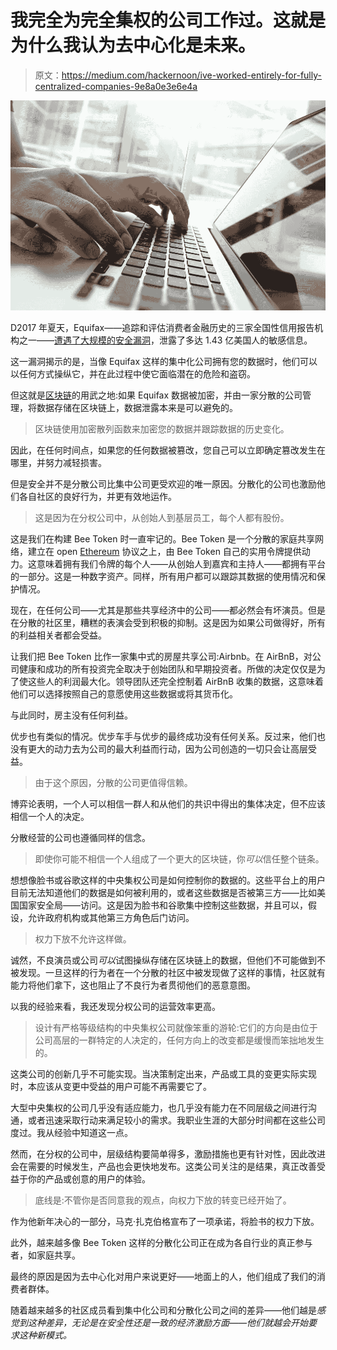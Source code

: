 # 我完全为完全集权的公司工作过。这就是为什么我认为去中心化是未来。

> 原文：<https://medium.com/hackernoon/ive-worked-entirely-for-fully-centralized-companies-9e8a0e3e6e4a>

![](img/e130a87b66d2bc6d2e8c6b489bd8ac47.png)

D2017 年夏天，Equifax——追踪和评估消费者金融历史的三家全国性信用报告机构之一——[遭遇了大规模的安全漏洞](https://www.ftc.gov/equifax-data-breach)，泄露了多达 1.43 亿美国人的敏感信息。

这一漏洞揭示的是，当像 Equifax 这样的集中化公司拥有您的数据时，他们可以以任何方式操纵它，并在此过程中使它面临潜在的危险和盗窃。

但这就是[区块链](https://hackernoon.com/tagged/blockchain)的用武之地:如果 Equifax 数据被加密，并由一家分散的公司管理，将数据存储在区块链上，数据泄露本来是可以避免的。

> 区块链使用加密散列函数来加密您的数据并跟踪数据的历史变化。

因此，在任何时间点，如果您的任何数据被篡改，您自己可以立即确定篡改发生在哪里，并努力减轻损害。

但是安全并不是分散公司比集中公司更受欢迎的唯一原因。分散化的公司也激励他们各自社区的良好行为，并更有效地运作。

> 这是因为在分权公司中，从创始人到基层员工，每个人都有股份。

这是我们在构建 Bee Token 时一直牢记的。Bee Token 是一个分散的家庭共享网络，建立在 open [Ethereum](https://hackernoon.com/tagged/ethereum) 协议之上，由 Bee Token 自己的实用令牌提供动力。这意味着拥有我们令牌的每个人——从创始人到嘉宾和主持人——都拥有平台的一部分。这是一种数字资产。同样，所有用户都可以跟踪其数据的使用情况和保护情况。

现在，在任何公司——尤其是那些共享经济中的公司——都必然会有坏演员。但是在分散的社区里，糟糕的表演会受到积极的抑制。这是因为如果公司做得好，所有的利益相关者都会受益。

让我们把 Bee Token 比作一家集中式的房屋共享公司:Airbnb。在 AirBnB，对公司健康和成功的所有投资完全取决于创始团队和早期投资者。所做的决定仅仅是为了使这些人的利润最大化。领导团队还完全控制着 AirBnB 收集的数据，这意味着他们可以选择按照自己的意愿使用这些数据或将其货币化。

与此同时，房主没有任何利益。

优步也有类似的情况。优步车手与优步的最终成功没有任何关系。反过来，他们也没有更大的动力去为公司的最大利益而行动，因为公司创造的一切只会让高层受益。

> 由于这个原因，分散的公司更值得信赖。

博弈论表明，一个人可以相信一群人和从他们的共识中得出的集体决定，但不应该相信一个人的决定。

分散经营的公司也遵循同样的信念。

> 即使你可能不相信一个人组成了一个更大的区块链，你*可以*信任整个链条。

想想像脸书或谷歌这样的中央集权公司是如何控制你的数据的。这些平台上的用户目前无法知道他们的数据是如何被利用的，或者这些数据是否被第三方——比如美国国家安全局——访问。这是因为脸书和谷歌集中控制这些数据，并且可以，假设，允许政府机构或其他第三方角色后门访问。

> 权力下放不允许这样做。

诚然，不良演员或公司*可以*试图操纵存储在区块链上的数据，但他们不可能做到不被发现。一旦这样的行为者在一个分散的社区中被发现做了这样的事情，社区就有能力将他们拿下，这也阻止了不良行为者贯彻他们的恶意意图。

以我的经验来看，我还发现分权公司的运营效率更高。

> 设计有严格等级结构的中央集权公司就像笨重的游轮:它们的方向是由位于公司高层的一群特定的人决定的，任何方向上的改变都是缓慢而笨拙地发生的。

这类公司的创新几乎不可能实现。当决策制定出来，产品或工具的变更实际实现时，本应该从变更中受益的用户可能不再需要它了。

大型中央集权的公司几乎没有适应能力，也几乎没有能力在不同层级之间进行沟通，或者迅速采取行动来满足较小的需求。我职业生涯的大部分时间都在这些公司度过。我从经验中知道这一点。

然而，在分权的公司中，层级结构要简单得多，激励措施也更有针对性，因此改进会在需要的时候发生，产品也会更快地发布。这类公司关注的是结果，真正改善受益于你的产品或创意的用户的体验。

> 底线是:不管你是否同意我的观点，向权力下放的转变已经开始了。

作为他新年决心的一部分，马克·扎克伯格宣布了一项承诺，将脸书的权力下放。

此外，越来越多像 Bee Token 这样的分散化公司正在成为各自行业的真正参与者，如家庭共享。

最终的原因是因为去中心化对用户来说更好——地面上的人，他们组成了我们的消费者群体。

随着越来越多的社区成员看到集中化公司和分散化公司之间的差异——他们越是*感觉到这种差异，无论是在安全性还是一致的经济激励方面——他们就越会开始要求这种新模式。*
